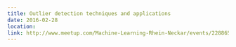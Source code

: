 ```yaml
---
title: Outlier detection techniques and applications
date: 2016-02-28
location: 
link: http://www.meetup.com/Machine-Learning-Rhein-Neckar/events/228865019/
---
```

